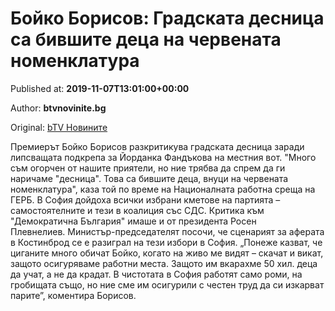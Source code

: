 
# Бойко Борисов: Градската десница са бившите деца на червената номенклатура

Published at: **2019-11-07T13:01:00+00:00**

Author: **btvnovinite.bg**

Original: [bTV Новините](https://btvnovinite.bg/bulgaria/bojko-borisov-gradskata-desnica-sa-bivshite-deca-na-chervenata-nomenklatura.html)

Премиерът Бойко Борисов разкритикува градската десница заради липсващата подкрепа за Йорданка Фандъкова на местния вот.
"Много съм огорчен от нашите приятели, но ние трябва да спрем да ги наричаме "десница". Това са бившите деца, внуци на червената номенклатура", каза той по време на Националната работна среща на ГЕРБ.
В София дойдоха всички избрани кметове на партията – самостоятелните и тези в коалиция със СДС.
Критика към "Демократична България" имаше и от президента Росен Плевнелиев. Министър-председателят посочи, че сценарият за аферата в Костинброд се е разиграл на тези избори в София.
„Понеже казват, че циганите много обичат Бойко, когато на живо ме видят – скачат и викат, защото осигуряваме работни места. Защото им вкарахме 50 хил. деца да учат, а не да крадат. В чистотата в София работят само роми, на гробищата също, но ние сме им осигурили с честен труд да си изкарват парите”, коментира Борисов.
